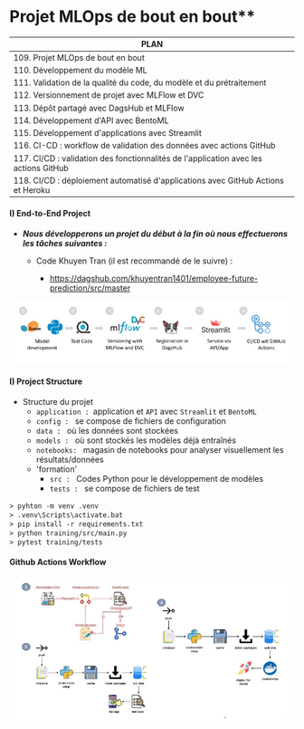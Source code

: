 # Projet MLOps de bout en bout**


| PLAN                                                                                 |
|--------------------------------------------------------------------------------------|
| 109. Projet MLOps de bout en bout                                                    |
| 110. Développement du modèle ML                                                      |
| 111. Validation de la qualité du code, du modèle et du prétraitement                 |
| 112. Versionnement de projet avec MLFlow et DVC                                      |
| 113. Dépôt partagé avec DagsHub et MLFlow                                            |
| 114. Développement d'API avec BentoML                                                |
| 115. Développement d'applications avec Streamlit                                     |
| 116. CI-CD : workflow de validation des données avec actions GitHub                  |
| 117. CI/CD : validation des fonctionnalités de l'application avec les actions GitHub |
| 118. CI/CD : déploiement automatisé d'applications avec GitHub Actions et Heroku     |




#### **I) End-to-End Project**

+ ***Nous développerons un projet du début à la fin où nous effectuerons les tâches suivantes :***

   + Code Khuyen Tran (il est recommandé de le suivre) :

     + https://dagshub.com/khuyentran1401/employee-future-prediction/src/master


![Project](images/image1.jpeg)




#### **I) Project Structure**

+ Structure du projet
   + `application : `application et `API` avec `Streamlit` et `BentoML`
   + `config : ` se compose de fichiers de configuration
   + `data : ` où les données sont stockées
   + `models : ` où sont stockés les modèles déjà entraînés
   + `notebooks: ` magasin de notebooks pour analyser visuellement les résultats/données
   + 'formation'
     + `src : ` Codes Python pour le développement de modèles
     + `tests : ` se compose de fichiers de test
     

```
> pyhton -m venv .venv
> .venv\Scripts\activate.bat
> pip install -r requirements.txt
> python training/src/main.py
> pytest training/tests
```


#### Github Actions Workflow

![CI/CD](images/image2.jpeg)

